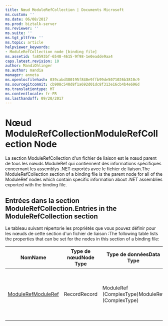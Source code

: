 ```yaml
---
title: Nœud ModuleRefCollection | Documents Microsoft
ms.custom: ''
ms.date: 06/08/2017
ms.prod: biztalk-server
ms.reviewer: ''
ms.suite: ''
ms.tgt_pltfrm: ''
ms.topic: article
helpviewer_keywords:
- ModuleRefCollection node [binding file]
ms.assetid: fa8593bf-6548-4615-9f98-1e0eadde9aa4
caps.latest.revision: 10
author: MandiOhlinger
ms.author: mandia
manager: anneta
ms.openlocfilehash: 039cabd380195f840e9ffb99de5071026b3810c9
ms.sourcegitcommit: cb908c540d8f1a692d01dc8f313e16cb4b4e696d
ms.translationtype: MT
ms.contentlocale: fr-FR
ms.lasthandoff: 09/20/2017
---
```

# <a name="modulerefcollection-node"></a><span data-ttu-id="81c2d-102">Nœud ModuleRefCollection</span><span class="sxs-lookup"><span data-stu-id="81c2d-102">ModuleRefCollection Node</span></span>
<span data-ttu-id="81c2d-103">La section ModuleRefCollection  d'un fichier de liaison est le nœud parent de tous les nœuds ModuleRef qui contiennent des informations spécifiques concernant les assemblys .NET exportés avec le fichier de liaison.</span><span class="sxs-lookup"><span data-stu-id="81c2d-103">The ModuleRefCollection section of a binding file is the parent node for all of the ModuleRef nodes which contain specific information about .NET assemblies exported with the binding file.</span></span>  
  
## <a name="entries-in-the-modulerefcollection-section"></a><span data-ttu-id="81c2d-104">Entrées dans la section ModuleRefCollection.</span><span class="sxs-lookup"><span data-stu-id="81c2d-104">Entries in the ModuleRefCollection section</span></span>  
 <span data-ttu-id="81c2d-105">Le tableau suivant répertorie les propriétés que vous pouvez définir pour les nœuds de cette section d'un fichier de liaison :</span><span class="sxs-lookup"><span data-stu-id="81c2d-105">The following table lists the properties that can be set for the nodes in this section of a binding file:</span></span>  
  
|<span data-ttu-id="81c2d-106">**Nom**</span><span class="sxs-lookup"><span data-stu-id="81c2d-106">**Name**</span></span>|<span data-ttu-id="81c2d-107">**Type de nœud**</span><span class="sxs-lookup"><span data-stu-id="81c2d-107">**Node Type**</span></span>|<span data-ttu-id="81c2d-108">**Type de données**</span><span class="sxs-lookup"><span data-stu-id="81c2d-108">**Data Type**</span></span>|<span data-ttu-id="81c2d-109">**Description**</span><span class="sxs-lookup"><span data-stu-id="81c2d-109">**Description**</span></span>|<span data-ttu-id="81c2d-110">**Restrictions**</span><span class="sxs-lookup"><span data-stu-id="81c2d-110">**Restrictions**</span></span>|<span data-ttu-id="81c2d-111">**Commentaires**</span><span class="sxs-lookup"><span data-stu-id="81c2d-111">**Comments**</span></span>|  
|--------------|-------------------|-------------------|---------------------|----------------------|------------------|  
|[<span data-ttu-id="81c2d-112">ModuleRef</span><span class="sxs-lookup"><span data-stu-id="81c2d-112">ModuleRef</span></span>](../core/moduleref-modulerefcollection-node.md)|<span data-ttu-id="81c2d-113">Record</span><span class="sxs-lookup"><span data-stu-id="81c2d-113">Record</span></span>|<span data-ttu-id="81c2d-114">ModuleRef (ComplexType)</span><span class="sxs-lookup"><span data-stu-id="81c2d-114">ModuleRef (ComplexType)</span></span>|<span data-ttu-id="81c2d-115">Nœud conteneur pour un module d’assembly .NET exporté avec le fichier de liaison.</span><span class="sxs-lookup"><span data-stu-id="81c2d-115">Container node for a .NET assembly module exported with the binding file.</span></span>|<span data-ttu-id="81c2d-116">Facultatif</span><span class="sxs-lookup"><span data-stu-id="81c2d-116">Not required</span></span>|<span data-ttu-id="81c2d-117">Valeur par défaut : Aucun</span><span class="sxs-lookup"><span data-stu-id="81c2d-117">Default value: None</span></span>|